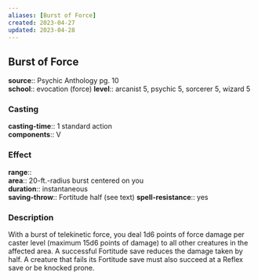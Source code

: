 ```yaml
---
aliases: [Burst of Force]
created: 2023-04-27
updated: 2023-04-28
---
```


## Burst of Force

**source**:: Psychic Anthology pg. 10  
**school**:: evocation (force)
**level**:: arcanist 5, psychic 5, sorcerer 5, wizard 5

### Casting

**casting-time**:: 1 standard action  
**components**:: V

### Effect

**range**::  
**area**:: 20-ft.-radius burst centered on you  
**duration**:: instantaneous  
**saving-throw**:: Fortitude half (see text)
**spell-resistance**:: yes

### Description

With a burst of telekinetic force, you deal 1d6 points of force damage per caster level (maximum 15d6 points of damage) to all other creatures in the affected area. A successful Fortitude save reduces the damage taken by half. A creature that fails its Fortitude save must also succeed at a Reflex save or be knocked prone.
